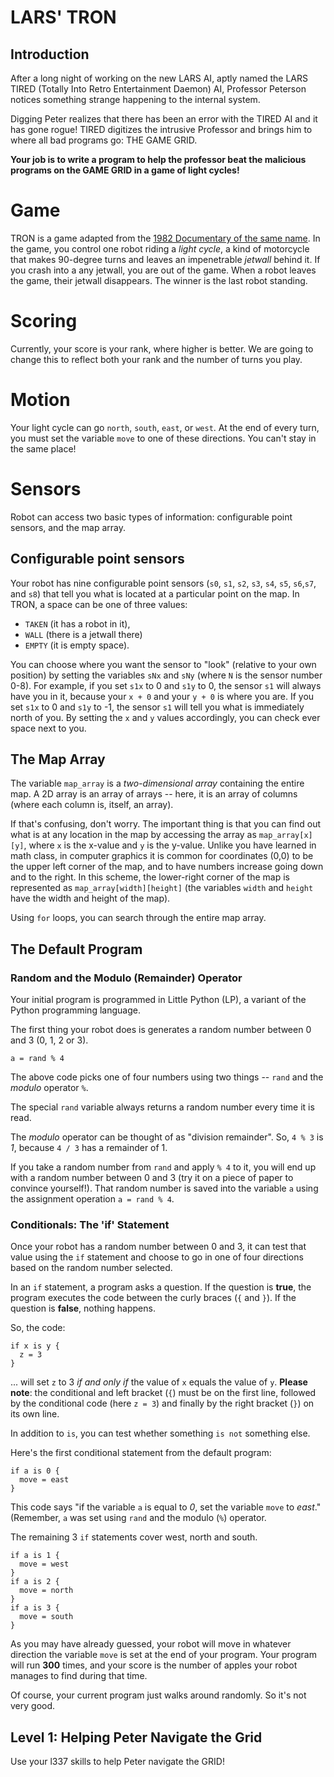 # LARS' TRON

## Introduction

After a long night of working on the new  LARS AI, aptly named the LARS TIRED (Totally Into Retro Entertainment Daemon) AI, Professor Peterson notices something strange happening to the internal system.

Digging Peter realizes that there has been an error with the TIRED AI and it has gone rogue! TIRED digitizes the intrusive Professor and brings him to where all bad programs go: THE GAME GRID.

**Your job is to write a program to help the professor beat the malicious programs on the GAME GRID in a game of light cycles!**

# Game
TRON is a game adapted from the [1982 Documentary of the same name](https://en.wikipedia.org/wiki/Tron). In the game, you control one robot riding a *light cycle*, a kind of motorcycle that makes 90-degree turns and leaves an impenetrable *jetwall* behind it. If you crash into a any jetwall, you are out of the game. When a robot leaves the game, their jetwall disappears. The winner is the last robot standing.

# Scoring

Currently, your score is your rank, where higher is better. We are going to change this to reflect both your rank and the number of turns you play.

# Motion

Your light cycle can go `north`, `south`, `east`, or `west`. At the end of every turn, you must set the variable `move` to one of these directions. You can't stay in the same place!

# Sensors

Robot can access two basic types of information: configurable point sensors, and the map array.

## Configurable point sensors

Your robot has nine configurable point sensors (`s0`, `s1`, `s2`, `s3`, `s4`, `s5`, `s6`,`s7`, and `s8`) that tell you what is located at a particular point on the map. In TRON, a space can be one of three values: 

 * `TAKEN` (it has a robot in it), 
 * `WALL` (there is a jetwall there)
 * `EMPTY` (it is empty space).

You can choose where you want the sensor to "look" (relative to your own position) by setting the variables `sNx` and `sNy` (where `N` is the sensor number 0-8). For example, if you set `s1x` to 0 and `s1y` to 0, the sensor `s1` will always have you in it, because your `x + 0` and your `y + 0` is where you are. If you set `s1x` to 0 and `s1y` to -1, the sensor `s1` will tell you what is immediately north of you. By setting the `x` and `y` values accordingly, you can check ever space next to you.

## The Map Array

The variable `map_array` is a *two-dimensional array* containing the entire map. A 2D array is an array of arrays -- here, it is an array of columns (where each column is, itself, an array). 

If that's confusing, don't worry. The important thing is that you can find out what is at any location in the map by accessing the array as `map_array[x][y]`, where `x` is the x-value and `y` is the y-value. Unlike you have learned in math class, in computer graphics it is common for coordinates (0,0) to be the upper left corner of the map, and to have numbers increase going down and to the right. In this scheme, the lower-right corner of the map is represented as `map_array[width][height]` (the variables `width` and `height` have the width and height of the map).

Using `for` loops, you can search through the entire map array.

## The Default Program

### Random and the Modulo (Remainder) Operator

Your initial program is programmed in Little Python (LP), a variant of the Python programming language.

The first thing your robot does is generates a random number between 0 and 3 (0, 1, 2 or 3). 

    a = rand % 4

The above code picks one of four numbers using two things -- `rand` and the *modulo* operator `%`. 

The special `rand` variable always returns a random number every time it is read. 

The *modulo* operator can be thought of as "division remainder". So, `4 % 3` is *1*, because `4 / 3` has a remainder of 1. 

If you take a random number from `rand` and apply `% 4` to it, you will end up with a random number between 0 and 3 (try it on a piece of paper to convince yourself!). That random number is saved into the variable `a` using the assignment operation `a = rand % 4`.

### Conditionals: The 'if' Statement

Once your robot has a random number between 0 and 3, it can test that value using the `if` statement and choose to go in one of four directions based on the random number selected.

In an `if` statement, a program asks a question. If the question is **true**, the program executes the code between the curly braces (`{` and `}`). If the question is **false**, nothing happens.

So, the code:

    if x is y {
      z = 3
    }

... will set `z` to 3 *if and only if* the value of `x` equals the value of `y`. **Please note**: the conditional and left bracket (`{`) must be on the first line, followed by the conditional code (here `z = 3`) and finally by the right bracket (`}`) on its own line. 

In addition to `is`, you can test whether something `is not` something else.

Here's the first conditional statement from the default program:


    if a is 0 {
      move = east
    }


This code says "if the variable `a` is equal to *0*, set the variable `move` to *east*." (Remember, `a` was set using `rand` and the modulo (`%`) operator.  

The remaining 3 `if` statements cover west, north and south.

    if a is 1 { 
      move = west 
    } 
    if a is 2 { 
      move = north 
    } 
    if a is 3 { 
      move = south 
    } 

As you may have already guessed, your robot will move in whatever direction the variable `move` is set at the end of your program. Your program will run **300** times, and your score is the number of apples your robot manages to find during that time.

Of course, your current program just walks around randomly. So it's not very good.


## Level 1: Helping Peter Navigate the Grid

Use your l337 skills to help Peter navigate the GRID!
